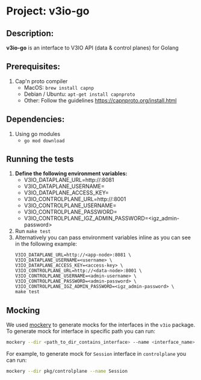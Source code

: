 # Project: v3io-go

## Description:
**v3io-go** is an interface to V3IO API (data & control planes) for Golang

## Prerequisites:
1. Cap'n proto compiler
    * MacOS: `brew install capnp`
    * Debian / Ubuntu: `apt-get install capnproto`
    * Other: Follow the guidelines https://capnproto.org/install.html

## Dependencies:
1. Using go modules
    * `go mod download`

## Running the tests
1. **Define the following environment variables:**
    - V3IO_DATAPLANE_URL=http://<app-node>:8081
    - V3IO_DATAPLANE_USERNAME=<username>
    - V3IO_DATAPLANE_ACCESS_KEY=<access-key>
    - V3IO_CONTROLPLANE_URL=http://<data-node>:8001
    - V3IO_CONTROLPLANE_USERNAME=<username>
    - V3IO_CONTROLPLANE_PASSWORD=<password>
    - V3IO_CONTROLPLANE_IGZ_ADMIN_PASSWORD=<igz_admin-password>
2. Run ``make test``
3. Alternatively you can pass environment variables inline as you can see in the following example: 
    ```
    V3IO_DATAPLANE_URL=http://<app-node>:8081 \
    V3IO_DATAPLANE_USERNAME=<username> \
    V3IO_DATAPLANE_ACCESS_KEY=<access-key> \
    V3IO_CONTROLPLANE_URL=http://<data-node>:8001 \
    V3IO_CONTROLPLANE_USERNAME=<admin-username> \
    V3IO_CONTROLPLANE_PASSWORD=<admin-password> \
    V3IO_CONTROLPLANE_IGZ_ADMIN_PASSWORD=<igz_admin-password> \
    make test
    ```

## Mocking
We used [mockery](https://vektra.github.io/mockery/) to generate mocks for the interfaces in the `v3io` package.
To generate mock for interface in specific path you can run:
```bash
mockery --dir <path_to_dir_contains_interface> --name <interface_name>
```

For example, to generate mock for `Session` interface in `controlplane` you can run:
```bash
mockery --dir pkg/controlplane --name Session
```
